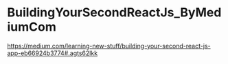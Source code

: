 # BuildingYourSecondReactJs_ByMediumCom
https://medium.com/learning-new-stuff/building-your-second-react-js-app-eb66924b3774#.agts62lkk
